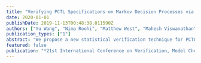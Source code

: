 ```yaml
---
title: "Verifying PCTL Specifications on Markov Decision Processes via Reinforcement Learning"
date: 2020-01-01
publishDate: 2019-11-13T00:48:38.011590Z
authors: ["Yu Wang", "Nima Roohi", "Matthew West", "Mahesh Viswanathan", "Geir E. Dullerud"]
publication_types: ["1"]
abstract: "We propose a new statistical verification technique for PCTL$*̂$ logic, which unifies Probabilistic Computational Tree Logic (PCTL) and Linear Time Logic (LTL), on labeled Markov Decision Processes (MDPs) with unknown transition probabilities using reinforcement learning. We first show that verifying a non-nested PCTL$̂$ formula on a MDP is equivalent to estimating the reachability probability of a goal set on the product MDP of the original MDP and a Muller automaton modeling the corresponding LTL specification. Then, we develop Q-learning algorithms to statistically estimate reachability probability on the product MDP, with the optimal policy identified and evaluated using the principle of optimism in the face of uncertainty (OFU). Specifically, we construct upper confidence bounds (UCB) for each state-action pair from previous samples, and explore the best action with the highest UCB. Using the OFU principle, we design termination conditions for any desired confidence level, and prove the correctness of the proposed algorithms. Finally, we evaluate the proposed algorithms on several case studies."
featured: false
publication: "*21st International Conference on Verification, Model Checking, and Abstract Interpretation (VMCAI) (Under Review)*"
---
```


